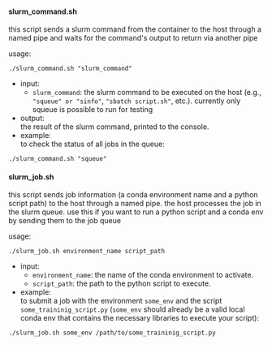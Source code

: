 #### slurm_command.sh
this script sends a slurm command from the container to the host through a named pipe and waits for the command's output to return via another pipe

usage:  
```
./slurm_command.sh "slurm_command"
```
- input:  
  - `slurm_command`: the slurm command to be executed on the host (e.g., `"squeue" or "sinfo"`, `"sbatch script.sh"`, etc.). currently only squeue is possible to run for testing
- output:  
  the result of the slurm command, printed to the console.
- example:  
to check the status of all jobs in the queue:  
```
./slurm_command.sh "squeue"
```

#### slurm_job.sh  
this script sends job information (a conda environment name and a python script path) to the host through a named pipe. the host processes the job in the slurm queue. use this if
you want to run a python script and a conda env by sending them to the job queue

usage:  
```
./slurm_job.sh environment_name script_path
```
- input:  
  - `environment_name`: the name of the conda environment to activate.  
  - `script_path`: the path to the python script to execute.
- example:  
to submit a job with the environment `some_env` and the script `some_traininig_script.py` (`some_env` should already be a valid local conda env that contains the necessary libraries to execute your script):
```
./slurm_job.sh some_env /path/to/some_traininig_script.py
